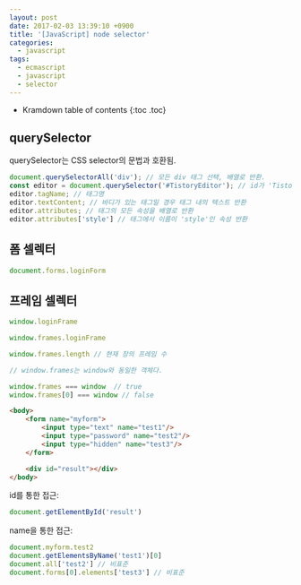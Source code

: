 ```yaml
---
layout: post
date: 2017-02-03 13:39:10 +0900
title: '[JavaScript] node selector'
categories:
  - javascript
tags:
  - ecmascript
  - javascript
  - selector
---
```


* Kramdown table of contents
{:toc .toc}

## querySelector

querySelector는 CSS selector의 문법과 호환됨.

```js
document.querySelectorAll('div'); // 모든 div 태그 선택, 배열로 반환.
const editor = document.querySelector('#TistoryEditor'); // id가 'TistoryEditor'인 태그 반환
editor.tagName; // 태그명
editor.textContent; // 바디가 있는 태그일 경우 태그 내의 텍스트 반환
editor.attributes; // 태그의 모든 속성을 배열로 반환
editor.attributes['style'] // 태그에서 이름이 'style'인 속성 반환
```

## 폼 셀렉터

```js
document.forms.loginForm
```



## 프레임 셀렉터

```js
window.loginFrame

window.frames.loginFrame

window.frames.length // 현재 창의 프레임 수

// window.frames는 window와 동일한 객체다.

window.frames === window  // true
window.frames[0] === window // false
```

```html
<body>
    <form name="myform">
        <input type="text" name="test1"/>
        <input type="password" name="test2"/>
        <input type="hidden" name="test3"/>
    </form>

    <div id="result"></div>
</body>
```

id를 통한 접근:

```js
document.getElementById('result')
```

name을 통한 접근:

```js
document.myform.test2
document.getElementsByName('test1')[0]
document.all['test2'] // 비표준
document.forms[0].elements['test3'] // 비표준
```
